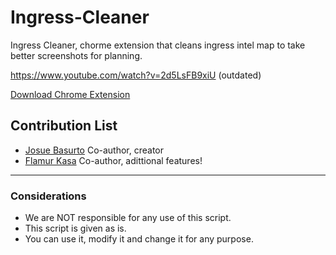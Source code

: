 Ingress-Cleaner
===============

Ingress Cleaner, chorme extension that cleans ingress intel map to take better screenshots for planning.

https://www.youtube.com/watch?v=2d5LsFB9xiU (outdated)

[Download Chrome Extension](http://goo.gl/JsTCHa)

## Contribution List ##

* [Josue Basurto](https://github.com/josuebasurto) Co-author, creator
* [Flamur Kasa](https://github.com/FKasa) Co-author, adittional features!
 
---

### Considerations ###

* We are NOT responsible for any use of this script.
* This script is given as is.
* You can use it, modify it and change it for any purpose.